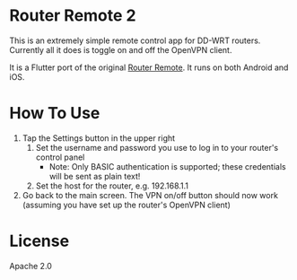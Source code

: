 # Router Remote 2

This is an extremely simple remote control app for DD-WRT routers. Currently all
it does is toggle on and off the OpenVPN client.

It is a Flutter port of the original [Router
Remote](https://github.com/amake/RouterRemote/). It runs on both Android and
iOS.

# How To Use

1. Tap the Settings button in the upper right
   1. Set the username and password you use to log in to your router's control
      panel
       - Note: Only BASIC authentication is supported; these credentials will be
         sent as plain text!
   2. Set the host for the router, e.g. 192.168.1.1
2. Go back to the main screen. The VPN on/off button should now work (assuming
   you have set up the router's OpenVPN client)

# License

Apache 2.0
